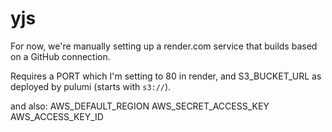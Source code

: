 # yjs

For now, we're manually setting up a render.com service that builds based on
a GitHub connection.

Requires a PORT which I'm setting to 80 in render, and S3_BUCKET_URL as deployed by pulumi
(starts with `s3://`).

and also:
AWS_DEFAULT_REGION
AWS_SECRET_ACCESS_KEY
AWS_ACCESS_KEY_ID
